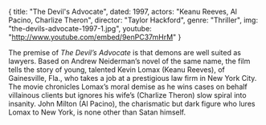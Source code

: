 {
  title: "The Devil's Advocate",
  dated:  1997,
  actors: "Keanu Reeves, Al Pacino, Charlize Theron",
  director: "Taylor Hackford",
  genre: "Thriller",
  img: "the-devils-advocate-1997-1.jpg",
  youtube: "http://www.youtube.com/embed/9enPC37mHrM"
}

The premise of _The Devil’s Advocate_ is that demons are well suited as lawyers. Based on Andrew Neiderman’s novel of the same name, the film tells the story of young, talented Kevin Lomax (Keanu Reeves), of Gainesville, Fla., who takes a job at a prestigious law firm in New York City. The movie chronicles Lomax’s moral demise as he wins cases on behalf villainous clients but ignores his wife’s (Charlize Theron) slow spiral into insanity. John Milton (Al Pacino), the charismatic but dark figure who lures Lomax to New York, is none other than Satan himself. 
